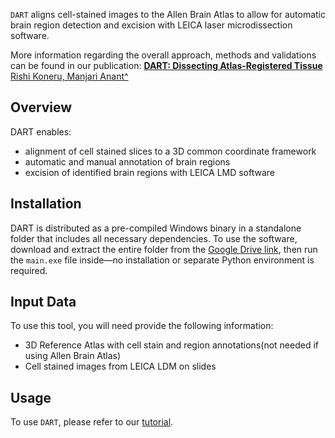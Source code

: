 <img src="">

`DART` aligns cell-stained images to the Allen Brain Atlas to allow for automatic brain region detection and excision with LEICA laser microdissection software. 

More information regarding the overall approach, methods and validations can be found in our publication:
<a href="">
<b>DART: Dissecting Atlas-Registered Tissue </b>
Rishi Koneru, Manjari Anant^
</a>

## Overview

DART enables:
- alignment of cell stained slices to a 3D common coordinate framework
- automatic and manual annotation of brain regions
- excision of identified brain regions with LEICA LMD software


## Installation

DART is distributed as a pre-compiled Windows binary in a standalone folder that includes all necessary dependencies. To use the software, download and extract the entire folder from the [Google Drive link](https://drive.google.com/drive/folders/1OZ8UNjqNX_7eInwqjmnIVMsgPvRFYCfx?usp=drive_link), then run the `main.exe` file inside—no installation or separate Python environment is required.

## Input Data
To use this tool, you will need provide the following information:

- 3D Reference Atlas with cell stain and region annotations(not needed if using Allen Brain Atlas)
- Cell stained images from LEICA LDM on slides 

## Usage

To use `DART`, please refer to our [tutorial](https://docs.google.com/document/d/1Ch9BTZmZ5squiQciajM1lAMXQOpW5biJrctP5JFD_R4/edit?usp=sharing).

